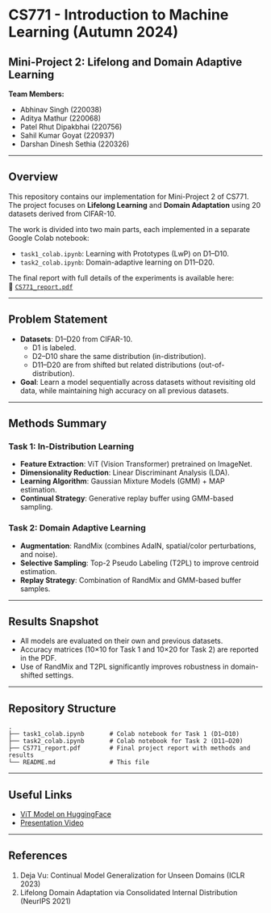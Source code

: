 # CS771 - Introduction to Machine Learning (Autumn 2024)  
## Mini-Project 2: Lifelong and Domain Adaptive Learning

**Team Members:**
- Abhinav Singh (220038)  
- Aditya Mathur (220068)  
- Patel Rhut Dipakbhai (220756)  
- Sahil Kumar Goyat (220937)  
- Darshan Dinesh Sethia (220326)

---

##  Overview

This repository contains our implementation for Mini-Project 2 of CS771. The project focuses on **Lifelong Learning** and **Domain Adaptation** using 20 datasets derived from CIFAR-10.

The work is divided into two main parts, each implemented in a separate Google Colab notebook:

- `task1_colab.ipynb`: Learning with Prototypes (LwP) on D1–D10.
- `task2_colab.ipynb`: Domain-adaptive learning on D11–D20.

The final report with full details of the experiments is available here:  
📄 [`CS771_report.pdf`](./CS771_report.pdf)

---

##  Problem Statement

- **Datasets**: D1–D20 from CIFAR-10.
  - D1 is labeled.
  - D2–D10 share the same distribution (in-distribution).
  - D11–D20 are from shifted but related distributions (out-of-distribution).
- **Goal**: Learn a model sequentially across datasets without revisiting old data, while maintaining high accuracy on all previous datasets.

---

##  Methods Summary

### Task 1: In-Distribution Learning
- **Feature Extraction**: ViT (Vision Transformer) pretrained on ImageNet.
- **Dimensionality Reduction**: Linear Discriminant Analysis (LDA).
- **Learning Algorithm**: Gaussian Mixture Models (GMM) + MAP estimation.
- **Continual Strategy**: Generative replay buffer using GMM-based sampling.

### Task 2: Domain Adaptive Learning
- **Augmentation**: RandMix (combines AdaIN, spatial/color perturbations, and noise).
- **Selective Sampling**: Top-2 Pseudo Labeling (T2PL) to improve centroid estimation.
- **Replay Strategy**: Combination of RandMix and GMM-based buffer samples.

---

##  Results Snapshot

- All models are evaluated on their own and previous datasets.
- Accuracy matrices (10×10 for Task 1 and 10×20 for Task 2) are reported in the PDF.
- Use of RandMix and T2PL significantly improves robustness in domain-shifted settings.

---

##  Repository Structure

```plaintext
.
├── task1_colab.ipynb       # Colab notebook for Task 1 (D1–D10)
├── task2_colab.ipynb       # Colab notebook for Task 2 (D11–D20)
├── CS771_report.pdf        # Final project report with methods and results
└── README.md               # This file
```
---

##  Useful Links
- [ViT Model on HuggingFace](https://huggingface.co/google/vit-base-patch16-224)
- [Presentation Video](https://www.youtube.com/watch?v=Wr5pD0Kw_zI)

---

##  References

1. Deja Vu: Continual Model Generalization for Unseen Domains (ICLR 2023)  
2. Lifelong Domain Adaptation via Consolidated Internal Distribution (NeurIPS 2021)
